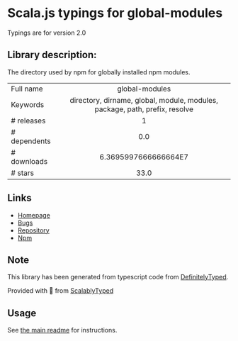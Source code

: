 
# Scala.js typings for global-modules

Typings are for version 2.0

## Library description:
The directory used by npm for globally installed npm modules.

|                    |                 |
| ------------------ | :-------------: |
| Full name          | global-modules |
| Keywords           | directory, dirname, global, module, modules, package, path, prefix, resolve |
| # releases         | 1 |
| # dependents       | 0.0 |
| # downloads        | 6.3695997666666664E7 |
| # stars            | 33.0 |

## Links
- [Homepage](https://github.com/jonschlinkert/global-modules)
- [Bugs](https://github.com/jonschlinkert/global-modules/issues)
- [Repository](https://github.com/jonschlinkert/global-modules)
- [Npm](https://www.npmjs.com/package/global-modules)
    


## Note
This library has been generated from typescript code from [DefinitelyTyped](https://definitelytyped.org).

Provided with :purple_heart: from [ScalablyTyped](https://github.com/oyvindberg/ScalablyTyped)

## Usage
See [the main readme](../../readme.md) for instructions.


